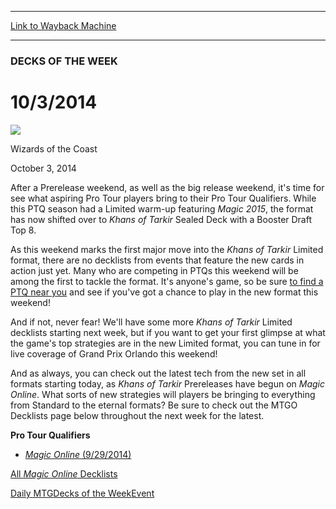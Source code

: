 
---
[Link to Wayback Machine](https://web.archive.org/web/20141005045909/http://magic.wizards.com/en/articles/archive/dotw/1032014)

[_metadata_:description]:- "After a Prerelease weekend, as well as the big release weekend, it's time for see what aspiring Pro Tour players bring to their Pro Tour Qualifiers. While this PTQ season had a Limited warm-up featuring Magic 2015, the format has now shifted over to Khans of Tarkir Sealed Deck with a Booster Draft Top 8."
[_metadata_:generator]:- "Drupal 7 (http://drupal.org)"
[_metadata_:node]:- "284381"
[_metadata_:publish_date]:- "2014-10-03"
[_metadata_:source]:- "div-main"
[_metadata_:title]:- "10/3/2014"
[_metadata_:wayback_capture_timestamp]:- "2014-10-05 04:59:09"
[_metadata_:wayback_raw_url]:- "https://web.archive.org/web/20141005045909id_/http://magic.wizards.com/en/articles/archive/dotw/1032014"
[_metadata_:wayback_url]:- "http://magic.wizards.com/en/articles/archive/dotw/1032014"
---





### DECKS OF THE WEEK


10/3/2014
=========



![](https://media.magic.wizards.com/styles/auth_small/public/images/person/wizards_authorpic_larger.jpg)

Wizards of the Coast




October 3, 2014
 










After a Prerelease weekend, as well as the big release weekend, it's time for see what aspiring Pro Tour players bring to their Pro Tour Qualifiers. While this PTQ season had a Limited warm-up featuring *Magic 2015*, the format has now shifted over to *Khans of Tarkir* Sealed Deck with a Booster Draft Top 8.



As this weekend marks the first major move into the *Khans of Tarkir* Limited format, there are no decklists from events that feature the new cards in action just yet. Many who are competing in PTQs this weekend will be among the first to tackle the format. It's anyone's game, so be sure [to find a PTQ near you](http://magic.wizards.com/en/content/pro-tour-fate-reforged-qualifiers) and see if you've got a chance to play in the new format this weekend!



And if not, never fear! We'll have some more *Khans of Tarkir* Limited decklists starting next week, but if you want to get your first glimpse at what the game's top strategies are in the new Limited format, you can tune in for live coverage of Grand Prix Orlando this weekend!



And as always, you can check out the latest tech from the new set in all formats starting today, as *Khans of Tarkir* Prereleases have begun on *Magic Online*. What sorts of new strategies will players be bringing to everything from Standard to the eternal formats? Be sure to check out the MTGO Decklists page below throughout the next week for the latest.


**Pro Tour Qualifiers**



* [*Magic Online* (9/29/2014)](http://magic.wizards.com/en/articles/archive/mtgo-standings/sealed-m15-block-ptq-2014-09-29)


[All *Magic Online* Decklists](http://magic.wizards.com/gameinfo/products/magiconline/decklists)



[Daily MTG](/en/tags/daily-mtg)[Decks of the Week](/en/tags/decks-week)[Event](/en/tags/event)





 
 




  







